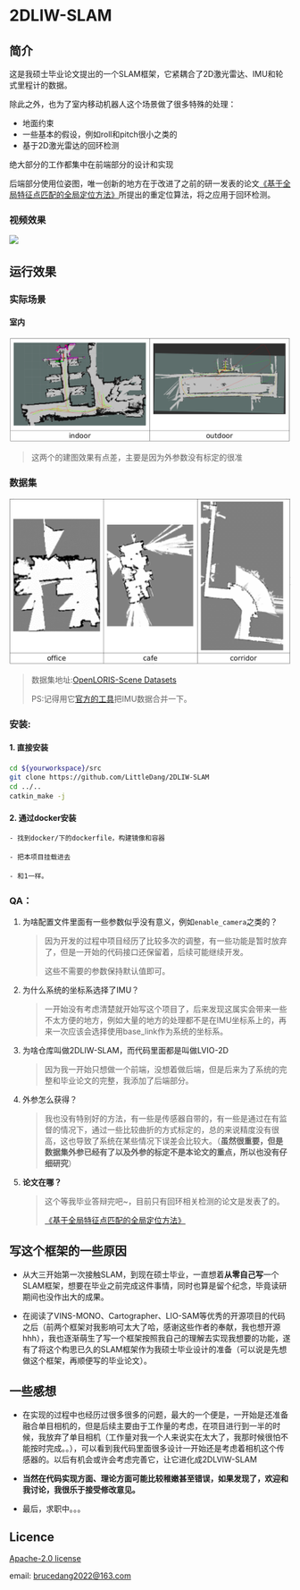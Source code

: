# 2DLIW-SLAM

## 简介

这是我硕士毕业论文提出的一个SLAM框架，它紧耦合了2D激光雷达、IMU和轮式里程计的数据。

除此之外，也为了室内移动机器人这个场景做了很多特殊的处理：

* 地面约束
* 一些基本的假设，例如roll和pitch很小之类的
* 基于2D激光雷达的回环检测

绝大部分的工作都集中在前端部分的设计和实现

后端部分使用位姿图，唯一创新的地方在于改进了之前的研一发表的论文[《基于全局特征点匹配的全局定位方法》](https://kns.cnki.net/kcms2/article/abstract?v=3uoqIhG8C44YLTlOAiTRKu87-SJxoEJu6LL9TJzd50nS5QmOCQhBuPsjALI6Lv67j6KttBYx8CQ1P4eBo2UeDgakY4XEWQm3&uniplatform=NZKPT)所提出的重定位算法，将之应用于回环检测。

### 视频效果

[![](https://i0.hdslb.com/bfs/archive/3820d785c07d34bd47fd24d873163d0df9ee9231.jpg@320w_200h)](https://www.bilibili.com/video/BV1K24y1E7eK/?vd_source=a2e7f1803695cee5e5b621196f5bc8f4)

## 运行效果

### 实际场景

#### 室内

![](pic/realtime.png)

> 这两个的建图效果有点差，主要是因为外参数没有标定的很准

### 数据集

![](pic/dataset.png)

> 数据集地址:[OpenLORIS-Scene Datasets](https://shimo.im/docs/HhJj6XHYhdRQ6jjk/read)
> 
> PS:记得用它[官方的工具](https://github.com/lifelong-robotic-vision/openloris-scene-tools/blob/master/dataprocess/merge_imu_topics.py)把IMU数据合并一下。

### 安装:

#### 1. 直接安装

```bash
cd ${yourworkspace}/src
git clone https://github.com/LittleDang/2DLIW-SLAM
cd ../..
catkin_make -j
```

#### 2. 通过docker安装

```bash
- 找到docker/下的dockerfile，构建镜像和容器

- 把本项目挂载进去

- 和1一样。
```

### QA：

1. 为啥配置文件里面有一些参数似乎没有意义，例如`enable_camera`之类的？
   
   > 因为开发的过程中项目经历了比较多次的调整，有一些功能是暂时放弃了，但是一开始的代码接口还保留着，后续可能继续开发。
   > 
   > 这些不需要的参数保持默认值即可。

2. 为什么系统的坐标系选择了IMU？
   
   > 一开始没有考虑清楚就开始写这个项目了，后来发现这属实会带来一些不太方便的地方，例如大量的地方的处理都不是在IMU坐标系上的，再来一次应该会选择使用base_link作为系统的坐标系。

3. 为啥仓库叫做2DLIW-SLAM，而代码里面都是叫做LVIO-2D
   
   > 因为我一开始只想做一个前端，没想着做后端，但是后来为了系统的完整和毕业论文的完整，我添加了后端部分。

4. 外参怎么获得？
   
   > 我也没有特别好的方法，有一些是传感器自带的，有一些是通过在有监督的情况下，通过一些比较曲折的方式标定的，总的来说精度没有很高，这也导致了系统在某些情况下误差会比较大。（**虽然很重要，但是数据集外参已经有了以及外参的标定不是本论文的重点，所以也没有仔细研究**）

5. **论文在哪？**
   
   > 这个等我毕业答辩完吧~，目前只有回环相关检测的论文是发表了的。
   > 
   > [《基于全局特征点匹配的全局定位方法》](https://kns.cnki.net/kcms2/article/abstract?v=3uoqIhG8C44YLTlOAiTRKu87-SJxoEJu6LL9TJzd50nS5QmOCQhBuPsjALI6Lv67j6KttBYx8CQ1P4eBo2UeDgakY4XEWQm3&uniplatform=NZKPT)

## 写这个框架的一些原因

* 从大三开始第一次接触SLAM，到现在硕士毕业，一直想着**从零自己写**一个SLAM框架，想要在毕业之前完成这件事情，同时也算是留个纪念，毕竟读研期间也没作出大的成果。

* 在阅读了VINS-MONO、Cartographer、LIO-SAM等优秀的开源项目的代码之后（前两个框架对我影响可太大了哈，感谢这些作者的奉献，我也想开源hhh），我也逐渐萌生了写一个框架按照我自己的理解去实现我想要的功能，遂有了将这个构思已久的SLAM框架作为我硕士毕业设计的准备（可以说是先想做这个框架，再顺便写的毕业论文）。

## 一些感想

* 在实现的过程中也经历过很多很多的问题，最大的一个便是，一开始是还准备融合单目相机的，但是后续主要由于工作量的考虑，在项目进行到一半的时候，我放弃了单目相机（工作量对我一个人来说实在太大了，我那时候很怕不能按时完成。。），可以看到我代码里面很多设计一开始还是考虑着相机这个传感器的。以后有机会或许会考虑完善它，让它进化成2DLVIW-SLAM

* **当然在代码实现方面、理论方面可能比较稚嫩甚至错误，如果发现了，欢迎和我讨论，我很乐于接受修改意见。**

* 最后，求职中。。。

## Licence

[Apache-2.0 license](https://github.com/LittleDang/2DLIW-SLAM/blob/main/LICENSE)

email: brucedang2022@163.com

